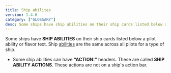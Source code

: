 ```yaml
---
title: Ship abilites
version: 1.4.6
category: ["GLOSSARY"]
desc: Some ships have ship abilities on their ship cards listed below a pilot ability or flavor text.
---
```


Some ships have **SHIP ABILITIES** on their ship cards listed below a pilot ability
or flavor text. Ship [abilities](/rules/Abilities) are the same across all pilots for a type of ship.

- Some ship abilities can have **“ACTION:”** headers. These are called **SHIP
  ABILITY ACTIONS**. These actions are not on a ship's action bar.
